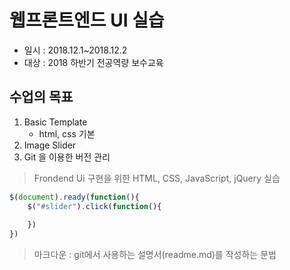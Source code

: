 # 웹프론트엔드 UI 실습

* 일시 : 2018.12.1~2018.12.2
* 대상 : 2018 하반기 전공역량 보수교육

## 수업의 목표
1. Basic Template
   - html, css 기본
2. Image Slider
3. Git 을 이용한 버전 관리

> Frondend Ui 구현을 위한 HTML, CSS, JavaScript, jQuery 실습

```` javascript
$(document).ready(function(){
    $("#slider").click(function(){
        
    })
})


````
> 마크다운 : git에서 사용하는 설명서(readme.md)를 작성하는 문법